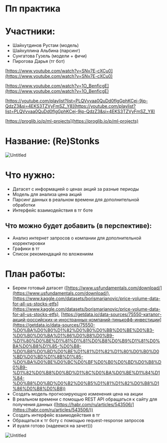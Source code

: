 # Пп практика

# Участники:

- Шайхутдинов Рустам (модель)
- Шайхуллина Альбина (парсинг)
- Сунгатова Гузель (модели + фичи)
- Пирогова Дарья (тг бот)

[https://www.youtube.com/watch?v=SNv7E-cXCu0](https://www.youtube.com/watch?v=SNv7E-cXCu0)

[https://www.youtube.com/watch?v=1O_BenficgE](https://www.youtube.com/watch?v=1O_BenficgE)

[https://youtube.com/playlist?list=PLQVvvaa0QuDd0flgGphKCej-9jp-QdzZ3&si=4EKS3TZVyFmSZ_Y8](https://youtube.com/playlist?list=PLQVvvaa0QuDd0flgGphKCej-9jp-QdzZ3&si=4EKS3TZVyFmSZ_Y8)

[https://proglib.io/p/ml-projects](https://proglib.io/p/ml-projects)

# Название: (Re)Stonks

![Untitled](%D0%9F%D0%BF%20%D0%BF%D1%80%D0%B0%D0%BA%D1%82%D0%B8%D0%BA%D0%B0%201f6240bf29094bbb9a94deaa829fedc2/Untitled.png)

# Что нужно:

- Датасет c информацией о ценах акций за разные периоды
- Модель для анализа цена акций
- Парсинг данных в реальном времени для дополнительной обработки
- Интерфейс взаимодействия в тг боте

## Что можно будет добавить (в перспективе):

- Анализ интернет запросов о компании для дополнительной корректировки
- Графики в тг
- Список рекомендаций по вложениям

# План работы:

- Берем готовый датасет ([https://www.usfundamentals.com/download/](https://www.usfundamentals.com/download/), [https://www.kaggle.com/datasets/borismarjanovic/price-volume-data-for-all-us-stocks-etfs](https://www.kaggle.com/datasets/borismarjanovic/price-volume-data-for-all-us-stocks-etfs), [https://getdata.io/data-sources/75550-каталог-акций-российских-и-иностранных-компаний-тинькофф-инвестиции](https://getdata.io/data-sources/75550-%D0%BA%D0%B0%D1%82%D0%B0%D0%BB%D0%BE%D0%B3-%D0%B0%D0%BA%D1%86%D0%B8%D0%B9-%D1%80%D0%BE%D1%81%D1%81%D0%B8%D0%B9%D1%81%D0%BA%D0%B8%D1%85-%D0%B8-%D0%B8%D0%BD%D0%BE%D1%81%D1%82%D1%80%D0%B0%D0%BD%D0%BD%D1%8B%D1%85-%D0%BA%D0%BE%D0%BC%D0%BF%D0%B0%D0%BD%D0%B8%D0%B9-%D1%82%D0%B8%D0%BD%D1%8C%D0%BA%D0%BE%D1%84%D1%84-%D0%B8%D0%BD%D0%B2%D0%B5%D1%81%D1%82%D0%B8%D1%86%D0%B8%D0%B8))
- Создать модель прогнозирующую изменения цена на акции
- В реальном времени с помощью REST API обращаться к сайту для получения данных ([https://habr.com/ru/articles/543506/](https://habr.com/ru/articles/543506/))
- Создать интерфейс взаимодействия в тг
- Обращаться к тг боту с помощью request-response запросов
- И вуаля готово (надеемся на зачет)))

![Untitled](%D0%9F%D0%BF%20%D0%BF%D1%80%D0%B0%D0%BA%D1%82%D0%B8%D0%BA%D0%B0%201f6240bf29094bbb9a94deaa829fedc2/Untitled%201.png)